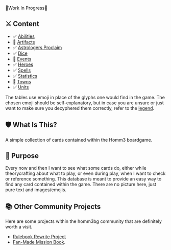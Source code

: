 🚧Work In Progress🚧

## ⚔️ Content
- ✅ [Abilities](abilities.md)
- 🚧 [Artifacts](artifacts.md)
- ✅ [Astrologers Proclaim](astrologers_proclaim.md)
- ✅ [Dice](dice.md)
- 🚧 [Events](events.md)
- ✅ [Heroes](heroes.md)
- ✅ [Spells](spells.md)
- ✅ [Statistics](statistics.md)
- 🚧 [Towns](towns.md)
- ✅ [Units](units.md)

The tables use emoji in place of the glyphs one would find in the game. The chosen emoji should be self-explanatory, but in case you are unsure or just want to make sure you decyphered them correctly, refer to the [legend](legend.md).

## 🛡️ What Is This?
A simple collection of cards contained within the Homm3 boardgame.

## 📖 Purpose
Every now and then I want to see what some cards do, either while theorycrafting about what to play, or even during play, when I want to check or reference something. This database is meant to provide an easy way to find any card contained within the game. There are no picture here, just pure text and images/emojis.

## 📚 Other Community Projects
Here are some projects within the homm3bg community that are definitely worth a visit.

- [Rulebook Rewrite Project](https://github.com/Heegu-sama/Homm3BG)
- [Fan-Made Mission Book](https://github.com/qwrtln/Homm3BG-mission-book).
